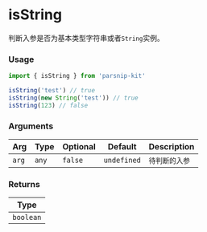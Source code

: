 # isString
      
判断入参是否为基本类型字符串或者`String`实例。

### Usage

```ts
import { isString } from 'parsnip-kit'

isString('test') // true
isString(new String('test')) // true
isString(123) // false
```

      
### Arguments
      
| Arg | Type | Optional | Default | Description |
| --- | --- | --- | --- | --- |
| `arg` | `any` | `false` | `undefined` | `待判断的入参 ` |
      
### Returns

| Type |
| ---  |
| `boolean`  |
